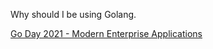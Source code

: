 Why should I be using Golang.

[Go Day 2021 - Modern Enterprise Applications](https://www.youtube.com/watch?v=5fgG1qZaV4w)
